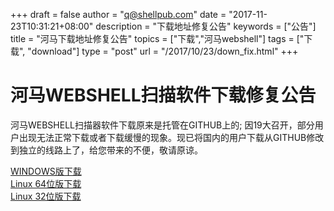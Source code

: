 +++
draft = false
author = "q@shellpub.com"
date = "2017-11-23T10:31:21+08:00"
description = "下载地址修复公告"
keywords = ["公告"]
title = "河马下载地址修复公告"
topics = ["下载","河马webshell"]
tags = ["下载", "download"]
type = "post"
url = "/2017/10/23/down_fix.html"
+++



# 河马WEBSHELL扫描软件下载修复公告


河马WEBSHELL扫描器软件下载原来是托管在GITHUB上的; 因19大召开，部分用户出现无法正常下载或者下载缓慢的现象。现已将国内的用户下载从GITHUB修改到独立的线路上了，给您带来的不便，敬请原谅。


[WINDOWS版下载](http://down.shellpub.com/hm-ui/latest/HmSetup.zip?version=1.3.2)  
[Linux 64位版下载](http://down.shellpub.com/hm/latest/hm-linux-amd64.tgz?version=1.3.2)  
[Linux 32位版下载](http://down.shellpub.com/hm/latest/hm-linux-386.tgz?version=1.3.2)  